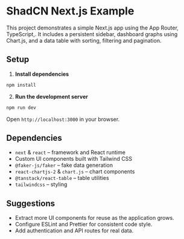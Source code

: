 # ShadCN Next.js Example

This project demonstrates a simple Next.js app using the App Router, TypeScript,. It includes a persistent sidebar, dashboard graphs using Chart.js, and a data table with sorting, filtering and pagination.

## Setup

1. **Install dependencies**

```bash
npm install
```

2. **Run the development server**

```bash
npm run dev
```

Open `http://localhost:3000` in your browser.

## Dependencies

- `next` & `react` – framework and React runtime
- Custom UI components built with Tailwind CSS
- `@faker-js/faker` – fake data generation
- `react-chartjs-2` & `chart.js` – chart components
- `@tanstack/react-table` – table utilities
- `tailwindcss` – styling

## Suggestions

- Extract more UI components for reuse as the application grows.
- Configure ESLint and Prettier for consistent code style.
- Add authentication and API routes for real data.
